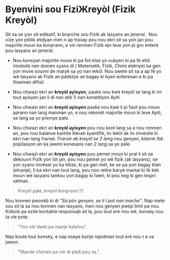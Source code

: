 # Byenvini sou FiziЖreyòl (Fizik Kreyòl)

Sit sa se yon sit edikatif, ki branche sou Fizik ak lasyans an jeneral.  Nou vize yon piblik etidyan men n ap travay pou nou ekri sit sa yon jan pou majorite moun ka konprann, e vin renmen Fizik epi leve yon pi gro enterè pou lasyans an jeneral.

- Nou konsyan majorite moun ki pa fini klas yo oubyen ki pa fè etid inivèsitè nan domèn syans di ( Matematik, Fizik, Chimi elatriye) ka gen yon move souvni de matyè sa yo nan lekòl. Nou swete sit sa a ap fè yo wè lasyans ak Fizik an patikilye se bagay ki byen enteresan e ki pa fòseman difisil.

- Nou chwazi ekri an **kreyòl ayisyen**, paske nou kwè kreyòl se lang ki ini tout ayisyen jan li di nan atik 5 nan konstitiyon Ayiti.

- Nou chwazi ekri an **kreyòl ayisyen** paske nou kwè li pi fasil pou moun aprann nan lang manman yo, e nou rekonèt majorite moun ki leve Ayiti, se lang sa yo premye pale.

- Nou chwazi ekri an **kreyòl ayisyen** pou nou kore lang sa a nou renmen an, pou nou balanse kantite literati syantifik, liv lekòl ak liv inivèsite ki ekri nan lang fransè. *Fransè ak kreyòl se 2 lang nou genyen*, kidonk fòk popilasyon an ka jwenn konesans nan 2 lang sa yo pale.

- Nou chwazi ekri an **kreyòl ayisyen** pou pèmet moun ki pral li sit sa dekouvri Fizik yon lòt jan, pou nou pèmet yo wè fizik (ak lasyans), se yon syans inivèsel yo ka itilize, ki pa gen mèt,  ke se pa yon bagay blan (etranje), li ka ekri nan tout lang, pou nou retire baryè mantal ki fè kèk moun wè lasyans tankou yon bagay ki lwen, ki pou neg ki gen lespri sèlman.

> Kreyòl pale, kreyòl konprann !!!

Nou konnen pwovèb ki di *"Sa pòv genyen, se li l pot nan mache"*. Nap mete sou sit la sa nou konnen nan lasyans, men nou genyen pwòp limit pa nou. Kidonk pa ezite kontakte responsab sit la, pou tout erè nou wè, konsèy nou ta vle pote.  

> "Yon sèl dwèt pa manje kalalou".

Nap koute tout konsèy, e nap eseye korije rapidman tout erè nou t a va jwenn.

> "Mande chimen pa vle di pèdi pou sa.".
